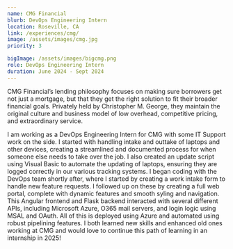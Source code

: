 ```yaml
---
name: CMG Financial
blurb: DevOps Engineering Intern
location: Roseville, CA
link: /experiences/cmg/
image: /assets/images/cmg.jpg
priority: 3

bigImage: /assets/images/bigcmg.png
role: DevOps Engineering Intern
duration: June 2024 - Sept 2024
---
```


CMG Financial’s lending philosophy focuses on making sure borrowers get not just a mortgage, but that they get the right solution to fit their broader financial goals. Privately held by Christopher M. George, they maintain the original culture and business model of low overhead, competitive pricing, and extraordinary service.

I am working as a DevOps Engineering Intern for CMG with some IT Support work on the side. I started with handling intake and outtake of laptops and other devices, creating a streamlined and documented process for when someone else needs to take over the job. I also created an update script using Visual Basic to automate the updating of laptops, ensuring they are logged correctly in our various tracking systems. I began coding with the DevOps team shortly after, where I started by creating a work intake form to handle new feature requests. I followed up on these by creating a full web portal, complete with dynamic features and smooth syling and navigation. This Angular frontend and Flask backend interacted with several different APIs, including Microsoft Azure, O365 mail servers, and login logic using MSAL and OAuth. All of this is deployed using Azure and automated using robust pipelining features. I both learned new skills and enhanced old ones working at CMG and would love to continue this path of learning in an internship in 2025!
